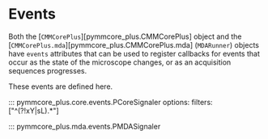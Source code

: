 # Events

Both the [`CMMCorePlus`][pymmcore_plus.CMMCorePlus] object and the
[`CMMCorePlus.mda`][pymmcore_plus.CMMCorePlus.mda] (`MDARunner`) objects have
`events` attributes that can be used to register callbacks for events that occur
as the state of the microscope changes, or as an acquisition sequences progresses.

These events are defined here.

::: pymmcore_plus.core.events.PCoreSignaler
    options:
        filters: ["^(?!xY|sL).*"]

::: pymmcore_plus.mda.events.PMDASignaler
